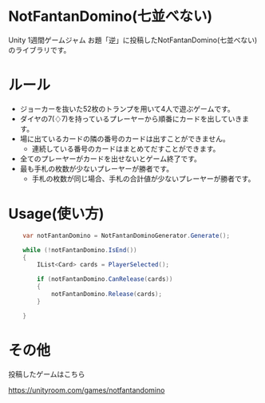 # NotFantanDomino(七並べない)
Unity 1週間ゲームジャム お題「逆」に投稿したNotFantanDomino(七並べない)のライブラリです。

# ルール
* ジョーカーを抜いた52枚のトランプを用いて4人で遊ぶゲームです。
* ダイヤの7(♢7)を持っているプレーヤーから順番にカードを出していきます。
* 場に出ているカードの隣の番号のカードは出すことができません。
    * 連続している番号のカードはまとめてだすことができます。
* 全てのプレーヤーがカードを出せないとゲーム終了です。
* 最も手札の枚数が少ないプレーヤーが勝者です。
    * 手札の枚数が同じ場合、手札の合計値が少ないプレーヤーが勝者です。

# Usage(使い方)

```C#
	var notFantanDomino = NotFantanDominoGenerator.Generate();

    while (!notFantanDomino.IsEnd())
    {
        IList<Card> cards = PlayerSelected();

        if (notFantanDomino.CanRelease(cards))
        {
            notFantanDomino.Release(cards);
        }

    }
```

# その他
投稿したゲームはこちら

https://unityroom.com/games/notfantandomino
